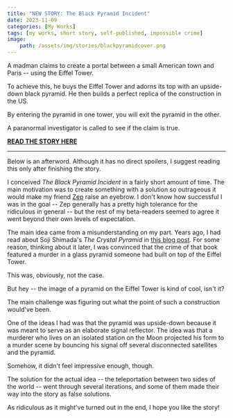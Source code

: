 ```yaml
---
title: "NEW STORY: The Black Pyramid Incident"
date: 2023-11-09
categories: [My Works]
tags: [my works, short story, self-published, impossible crime]
image: 
    path: /assets/img/stories/blackpyramidcover.png
---
```


A madman claims to create a portal between a small American town and Paris -- using the Eiffel Tower. 

To achieve this, he buys the Eiffel Tower and adorns its top with an upside-down black pyramid. He then builds a perfect replica of the construction in the US.

By entering the pyramid in one tower, you will exit the pyramid in the other.

A paranormal investigator is called to see if the claim is true.

**[READ THE STORY HERE](https://medium.com/@DWaM22/the-black-pyramid-incident-3d86bdc4513f)**

---

Below is an afterword. Although it has no direct spoilers, I suggest reading this only after finishing the story.

I conceived *The Black Pyramid Incident* in a fairly short amount of time. The main motivation was to create something with a solution so outrageous it would make my friend [Zep](https://twitter.com/TheNekogamiCat) raise an eyebrow. I don't know how successful I was in the goal -- Zep generally has a pretty high tolerance for the ridiculous in general -- but the rest of my beta-readers seemed to agree it went beyond their own levels of expectation.

The main idea came from a misunderstanding on my part. Years ago, I had read about Soji Shimada's *The Crystal Pyramid* in [this blog post](https://ho-lingnojikenbo.blogspot.com/2013/09/the-fourth-side-of-triangle.html). For some reason, thinking about it later, I was convinced that the crime of that book featured a murder in a glass pyramid someone had built on top of the Eiffel Tower.

This was, obviously, not the case.

But hey -- the image of a pyramid on the Eiffel Tower is kind of cool, isn't it?

The main challenge was figuring out what the point of such a construction would've been. 

One of the ideas I had was that the pyramid was upside-down because it was meant to serve as an elaborate signal reflector. The idea was that a murderer who lives on an isolated station on the Moon projected his form to a murder scene by bouncing his signal off several disconnected satellites and the pyramid.

Somehow, it didn't feel impressive enough, though.

The solution for the actual idea -- the teleportation between two sides of the world -- went through several iterations, and some of them made their way into the story as false solutions.

As ridiculous as it might've turned out in the end, I hope you like the story!